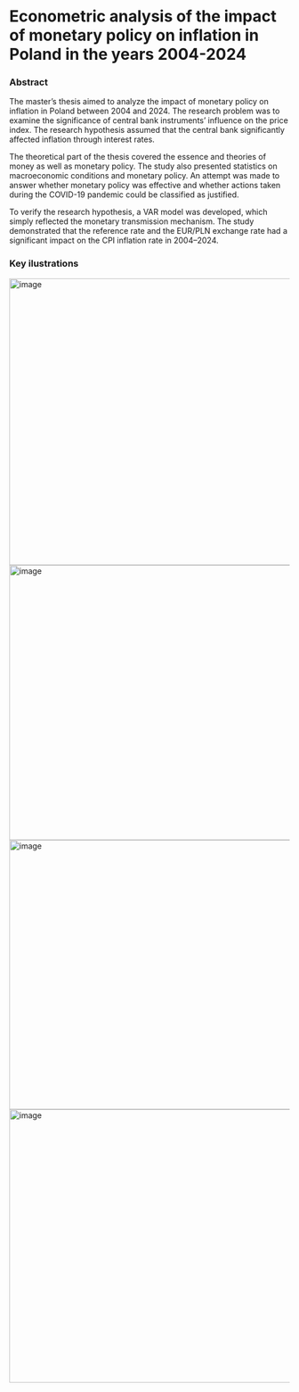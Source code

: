 # Econometric analysis of the impact of monetary policy on inflation in Poland in the years 2004-2024
### Abstract

The master’s thesis aimed to analyze the impact of monetary policy on inflation in Poland between 2004 and 2024. The research problem was to examine the significance of central bank instruments’ influence on the price index. The research hypothesis assumed that the central bank significantly affected inflation through interest rates.

The theoretical part of the thesis covered the essence and theories of money as well as monetary policy. The study also presented statistics on macroeconomic conditions and monetary policy. An attempt was made to answer whether monetary policy was effective and whether actions taken during the COVID-19 pandemic could be classified as justified.

To verify the research hypothesis, a VAR model was developed, which simply reflected the monetary transmission mechanism. The study demonstrated that the reference rate and the EUR/PLN exchange rate had a significant impact on the CPI inflation rate in 2004–2024.

### Key ilustrations
<img width="649" height="514" alt="image" src="https://github.com/user-attachments/assets/881493e9-064b-4236-941e-a8748db9e7bc" />
<img width="637" height="493" alt="image" src="https://github.com/user-attachments/assets/4acdd266-be06-45a4-8a86-8ab58df83f13" />
<img width="642" height="483" alt="image" src="https://github.com/user-attachments/assets/8f10d3b2-37a4-4536-8f7d-dd6f9dde48fc" />
<img width="641" height="490" alt="image" src="https://github.com/user-attachments/assets/fd78b675-2911-4f7e-8719-5203e6c1ef72" />









